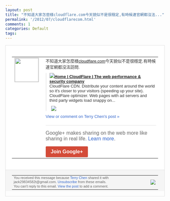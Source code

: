 ```yaml
---
layout: post
title: "不知道大家怎麼樣cloudflare.com今天貌似不是很穩定,有時候連官網都沒法..."
permalink: '/2012/07/cloudflarecom.html'
comments: 1
categories: Default
tags: 
---
```

<div style="border:solid 1px #dfdfdf;color:#686868;font:13px Arial"><div style="background-color:#fff;padding:20px;"><table cellpadding="0" cellspacing="0"><tr><td style="padding-right:15px;vertical-align:top"><a href="https://plus.google.com/_/notifications/emlink?emrecipient=110200756825219614165&amp;emid=CMir5PCZo7ECFY2c3godSksAAA&amp;path=%2F108643996575278738906&amp;dt=1342613724149&amp;uob=8"><img height="75" src="https://lh3.googleusercontent.com/-KKRGTyJ5Bl0/AAAAAAAAAAI/AAAAAAAAEEY/jllxqER5dCk/s75-c-k-a/photo.jpg" style="border:solid 1px #cccccc;" width="75"/></a></td><td style="width:578px;color:#333;font:13px Arial;vertical-align:top;"><div style="padding-bottom:10px">不知道大家怎麼樣<a class="ot-anchor" href="http://cloudflare.com">cloudflare.c<wbr/>om</a>今天貌似不是很穩定,有時候連官網都沒<wbr/>法訪問.</div><div style="margin-bottom:10px;padding-left:10px; border-left:2px solid #EAEAEA"><span style="margin-right:5px"><a href="http://cloudflare.com" style="zSoyz"><img border="0" src="https://images1-focus-opensocial.googleusercontent.com/gadgets/proxy?url=https://s2.googleusercontent.com/s2/favicons?domain%3Dcloudflare.com&amp;container=focus&amp;gadget=a&amp;rewriteMime=image/*&amp;refresh=31536000&amp;resize_h=16"/><span style="font-weight:bold">Home | CloudFlare | The web performance &amp; security company</span></a><div style="padding-bottom:10px">CloudFlare CDN. Distribute your content around the world so it's closer to your visitors (speeding up your site). CloudFlare optimizer. Web pages with ad servers and third party widgets load snappy on...</div></span><span style="margin-right:5px"><a href="https://plus.google.com/_/notifications/emlink?emrecipient=110200756825219614165&amp;emid=CMir5PCZo7ECFY2c3godSksAAA&amp;path=%2F108643996575278738906%2Fposts%2FbvSc1NTN4b7%3Fgpinv%3DAMIXal-xfc5Vd7GglHqcOfl6E3dQQDT7RGo4lPpWsdaVXW6k1hrHEny2zsl7RscmOHUujDJQnwqLQl_k0K6sRP8N83QXKJZdmRuUvFd2j6f_j0z8Lq11O0I&amp;dt=1342613724149&amp;uob=8" style="zSoyz;"><img border="0" src="https://images2-focus-opensocial.googleusercontent.com/gadgets/proxy?url=http://www.cloudflare.com/media/images/home/home-features-cdn.png&amp;container=focus&amp;gadget=a&amp;rewriteMime=image/*&amp;refresh=31536000&amp;resize_h=120" style="max-height:200px;max-width:275px"/></a></span></div><a href="https://plus.google.com/_/notifications/emlink?emrecipient=110200756825219614165&amp;emid=CMir5PCZo7ECFY2c3godSksAAA&amp;path=%2F108643996575278738906%2Fposts%2FbvSc1NTN4b7%3Fgpinv%3DAMIXal-xfc5Vd7GglHqcOfl6E3dQQDT7RGo4lPpWsdaVXW6k1hrHEny2zsl7RscmOHUujDJQnwqLQl_k0K6sRP8N83QXKJZdmRuUvFd2j6f_j0z8Lq11O0I&amp;dt=1342613724149&amp;uob=8" style="color:#3366CC;text-decoration:none;">View or comment on Terry Chen's post »</a><div style="margin-top:20px;border-top:solid 1px #dfdfdf"><div style="padding:15px 0;color:#686868;font:16px Arial;">Google+ makes sharing on the web more like sharing in real life. <a href="http://www.google.com/+/learnmore/" style="color:#3366CC;text-decoration:none;">Learn more</a>.</div><a href="https://plus.google.com/_/notifications/emlink?emrecipient=110200756825219614165&amp;emid=CMir5PCZo7ECFY2c3godSksAAA&amp;path=%2F%3Fgpinv%3DAMIXal-xfc5Vd7GglHqcOfl6E3dQQDT7RGo4lPpWsdaVXW6k1hrHEny2zsl7RscmOHUujDJQnwqLQl_k0K6sRP8N83QXKJZdmRuUvFd2j6f_j0z8Lq11O0I&amp;dt=1342613724149&amp;uob=8" style="display:inline-block;padding:7px 15px;background-color:#d44b38; color:#fff;font-size:16px; font-weight:bold;border-radius:2px;-webkit-border-radius:2px; -moz-border-radius:2px;border:solid 1px #c43b28; white-space:nowrap;text-decoration:none">Join Google+</a></div></td></tr></table></div><div style="border-top:solid 1px #dfdfdf;padding:0 20px; background-color:#f5f5f5"><table cellpadding="0" cellspacing="0" style="height:50px"><tbody><tr><td style="vertical-align:middle;width:100%; color:#636363;font:11px Arial; line-height:120%">You received this message because <a href="https://plus.google.com/_/notifications/emlink?emrecipient=110200756825219614165&amp;emid=CMir5PCZo7ECFY2c3godSksAAA&amp;path=%2F108643996575278738906%3Fgpinv%3DAMIXal-xfc5Vd7GglHqcOfl6E3dQQDT7RGo4lPpWsdaVXW6k1hrHEny2zsl7RscmOHUujDJQnwqLQl_k0K6sRP8N83QXKJZdmRuUvFd2j6f_j0z8Lq11O0I&amp;dt=1342613724149&amp;uob=8" style="color:#3366CC;text-decoration:none;">Terry Chen</a> shared it with jack29834582t@gmail.com. <a href="https://plus.google.com/_/notifications/emlink?emrecipient=110200756825219614165&amp;emid=CMir5PCZo7ECFY2c3godSksAAA&amp;path=%2F_%2Fnonplus%2Femailsettings%3Fgpinv%3DAMIXal-xfc5Vd7GglHqcOfl6E3dQQDT7RGo4lPpWsdaVXW6k1hrHEny2zsl7RscmOHUujDJQnwqLQl_k0K6sRP8N83QXKJZdmRuUvFd2j6f_j0z8Lq11O0I%26est%3DADH5u8VD4839-Z498ZtGEmYfayOCbvbvk4LbBf5YpsUTCd9tlJ3OeUvWQEqKQ2L7MuMlGFi3PTsVgjwPMf7nX2aDGWMzU-ahzKIb7JMuqIZ3L9kO319Pwes8E9SjCYalPsPIC_emce7SnLrT0baPy1ZwoWykJn4W9g&amp;dt=1342613724149&amp;uob=8" style="color:#3366CC;text-decoration:none;">Unsubscribe</a> from these emails.<br/>You can't reply to this email. <a href="https://plus.google.com/_/notifications/emlink?emrecipient=110200756825219614165&amp;emid=CMir5PCZo7ECFY2c3godSksAAA&amp;path=%2F108643996575278738906%2Fposts%2FbvSc1NTN4b7%3Fgpinv%3DAMIXal-xfc5Vd7GglHqcOfl6E3dQQDT7RGo4lPpWsdaVXW6k1hrHEny2zsl7RscmOHUujDJQnwqLQl_k0K6sRP8N83QXKJZdmRuUvFd2j6f_j0z8Lq11O0I&amp;dt=1342613724149&amp;uob=8" style="color:#3366CC;text-decoration:none;">View the post</a> to add a comment.<br/></td><td><img src="https://ssl.gstatic.com/s2/oz/images/notifications/logo/google-plus-6617a72bb36cc548861652780c9e6ff1.png"/></td></tr></tbody></table></div></div>